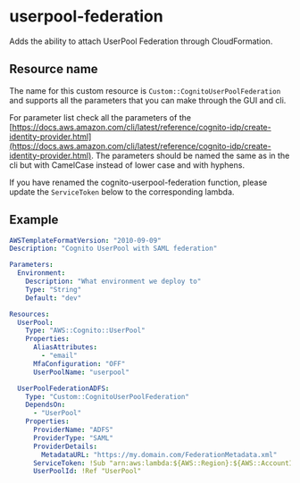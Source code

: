 # userpool-federation

Adds the ability to attach UserPool Federation through CloudFormation.

## Resource name

The name for this custom resource is `Custom::CognitoUserPoolFederation` and
supports all the parameters that you can make through the GUI and cli.

For parameter list check all the parameters of the [https://docs.aws.amazon.com/cli/latest/reference/cognito-idp/create-identity-provider.html](https://docs.aws.amazon.com/cli/latest/reference/cognito-idp/create-identity-provider.html).
The parameters should be named the same as in the cli but with CamelCase instead of lower case and with hyphens.

If you have renamed the cognito-userpool-federation function, please update the `ServiceToken` below to the corresponding lambda.

## Example

```yaml
AWSTemplateFormatVersion: "2010-09-09"
Description: "Cognito UserPool with SAML federation"

Parameters:
  Environment:
    Description: "What environment we deploy to"
    Type: "String"
    Default: "dev"

Resources:
  UserPool:
    Type: "AWS::Cognito::UserPool"
    Properties:
      AliasAttributes:
        - "email"
      MfaConfiguration: "OFF"
      UserPoolName: "userpool"

  UserPoolFederationADFS:
    Type: "Custom::CognitoUserPoolFederation"
    DependsOn:
      - "UserPool"
    Properties:
      ProviderName: "ADFS"
      ProviderType: "SAML"
      ProviderDetails:
        MetadataURL: "https://my.domain.com/FederationMetadata.xml"
      ServiceToken: !Sub "arn:aws:lambda:${AWS::Region}:${AWS::AccountId}:function:cognito-userpool-federation-${AWS::Region}-${Environment}"
      UserPoolId: !Ref "UserPool"
```